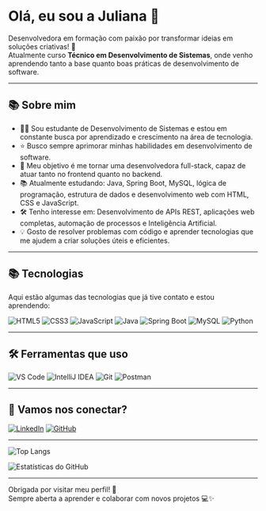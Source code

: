 # Olá, eu sou a Juliana 👋

Desenvolvedora em formação com paixão por transformar ideias em soluções criativas! 🚀  
Atualmente curso **Técnico em Desenvolvimento de Sistemas**, onde venho aprendendo tanto a base quanto boas práticas de desenvolvimento de software.

---

## 📚 Sobre mim
- 👩‍💻 Sou estudante de Desenvolvimento de Sistemas e estou em constante busca por aprendizado e crescimento na área de tecnologia.
- ⭐ Busco sempre aprimorar minhas habilidades em desenvolvimento de software.
- 🎯 Meu objetivo é me tornar uma desenvolvedora full-stack, capaz de atuar tanto no frontend quanto no backend.
- 📚 Atualmente estudando: Java, Spring Boot, MySQL, lógica de programação, estrutura de dados e desenvolvimento web com HTML, CSS e JavaScript.
- 🛠️ Tenho interesse em: Desenvolvimento de APIs REST, aplicações web completas, automação de processos e Inteligência Artificial.
- 💡 Gosto de resolver problemas com código e aprender tecnologias que me ajudem a criar soluções úteis e eficientes.

---

## 📚 Tecnologias

Aqui estão algumas das tecnologias que já tive contato e estou aprendendo:

![HTML5](https://img.shields.io/badge/HTML5-E34F26?style=for-the-badge&logo=html5&logoColor=white)
![CSS3](https://img.shields.io/badge/CSS3-1572B6?style=for-the-badge&logo=css3&logoColor=white)
![JavaScript](https://img.shields.io/badge/JavaScript-F7DF1E?style=for-the-badge&logo=javascript&logoColor=black)
![Java](https://img.shields.io/badge/Java-007396?style=for-the-badge&logo=java&logoColor=white)
![Spring Boot](https://img.shields.io/badge/Spring_Boot-6DB33F?style=for-the-badge&logo=spring-boot&logoColor=white)
![MySQL](https://img.shields.io/badge/MySQL-00758F?style=for-the-badge&logo=mysql&logoColor=white)
![Python](https://img.shields.io/badge/Python-3776AB?style=for-the-badge&logo=python&logoColor=white)

---

## 🛠️ Ferramentas que uso

![VS Code](https://img.shields.io/badge/VS%20Code-007ACC?style=for-the-badge&logo=visual-studio-code&logoColor=white)
![IntelliJ IDEA](https://img.shields.io/badge/IntelliJ%20IDEA-000000?style=for-the-badge&logo=intellij-idea&logoColor=white)
![Git](https://img.shields.io/badge/Git-F05032?style=for-the-badge&logo=git&logoColor=white)
![Postman](https://img.shields.io/badge/Postman-FF6C37?style=for-the-badge&logo=postman&logoColor=white)

---

## 💬 Vamos nos conectar?

[![LinkedIn](https://img.shields.io/badge/LinkedIn-0077B5?style=for-the-badge&logo=linkedin&logoColor=white)](https://www.linkedin.com/in/seu-perfil)
[![GitHub](https://img.shields.io/badge/GitHub-181717?style=for-the-badge&logo=github&logoColor=white)](https://github.com/JulianaNishimura)

---

![Top Langs](https://github-readme-stats.vercel.app/api/top-langs/?username=JulianaNishimura&layout=compact&theme=dark&v=2)

![Estatísticas do GitHub](https://github-readme-stats.vercel.app/api?username=JulianaNishimura&show_icons=true&theme=dark&count_private=true)

---

Obrigada por visitar meu perfil! 🌟  
Sempre aberta a aprender e colaborar com novos projetos 💻✨

